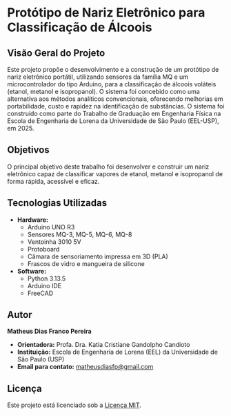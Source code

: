 # Protótipo de Nariz Eletrônico para Classificação de Álcoois

## Visão Geral do Projeto

Este projeto propõe o desenvolvimento e a construção de um protótipo de nariz eletrônico portátil, utilizando sensores da família MQ e um microcontrolador do tipo Arduino, para a classificação de álcoois voláteis (etanol, metanol e isopropanol). O sistema foi concebido como uma alternativa aos métodos analíticos convencionais, oferecendo melhorias em portabilidade, custo e rapidez na identificação de substâncias. O sistema foi construído como parte do Trabalho de Graduação em Engenharia Física na Escola de Engenharia de Lorena da Universidade de São Paulo (EEL-USP), em 2025.

## Objetivos

O principal objetivo deste trabalho foi desenvolver e construir um nariz eletrônico capaz de classificar vapores de etanol, metanol e isopropanol de forma rápida, acessível e eficaz.

## Tecnologias Utilizadas

* **Hardware:**
    * Arduino UNO R3
    * Sensores MQ-3, MQ-5, MQ-6, MQ-8
    * Ventoinha 3010 5V
    * Protoboard
    * Câmara de sensoriamento impressa em 3D (PLA)
    * Frascos de vidro e mangueira de silicone
* **Software:**
    * Python 3.13.5
    * Arduino IDE
    * FreeCAD

## Autor

**Matheus Dias Franco Pereira**
* **Orientadora:** Profa. Dra. Katia Cristiane Gandolpho Candioto
* **Instituição:** Escola de Engenharia de Lorena (EEL) da Universidade de São Paulo (USP)
* **Email para contato:** matheusdiasfp@gmail.com

## Licença

Este projeto está licenciado sob a [Licença MIT](LICENSE).
